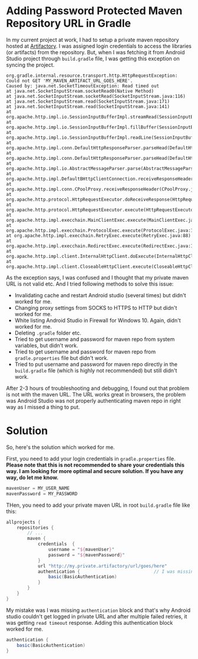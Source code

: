 # Adding Password Protected Maven Repository URL in Gradle

In my current project at work, I had to setup a private maven repository hosted at [Artifactory](https://jfrog.com/artifactory/). I was assigned login credentials to access the libraries (or artifacts) from the repository. But, when I was fetching it from Android Studio project through ```build.gradle``` file, I was getting this exception on syncing the project.

```
org.gradle.internal.resource.transport.http.HttpRequestException: Could not GET 'MY_MAVEN_ARTIFACT_URL_GOES_HERE'.
Caused by: java.net.SocketTimeoutException: Read timed out
at java.net.SocketInputStream.socketRead0(Native Method)
at java.net.SocketInputStream.socketRead(SocketInputStream.java:116)
at java.net.SocketInputStream.read(SocketInputStream.java:171)
at java.net.SocketInputStream.read(SocketInputStream.java:141)
at org.apache.http.impl.io.SessionInputBufferImpl.streamRead(SessionInputBufferImpl.java:139)
at org.apache.http.impl.io.SessionInputBufferImpl.fillBuffer(SessionInputBufferImpl.java:155)
at org.apache.http.impl.io.SessionInputBufferImpl.readLine(SessionInputBufferImpl.java:284)
at org.apache.http.impl.conn.DefaultHttpResponseParser.parseHead(DefaultHttpResponseParser.java:140)
at org.apache.http.impl.conn.DefaultHttpResponseParser.parseHead(DefaultHttpResponseParser.java:57)
at org.apache.http.impl.io.AbstractMessageParser.parse(AbstractMessageParser.java:261)
at org.apache.http.impl.DefaultBHttpClientConnection.receiveResponseHeader(DefaultBHttpClientConnection.java:165)
at org.apache.http.impl.conn.CPoolProxy.receiveResponseHeader(CPoolProxy.java:167)
at org.apache.http.protocol.HttpRequestExecutor.doReceiveResponse(HttpRequestExecutor.java:272)
at org.apache.http.protocol.HttpRequestExecutor.execute(HttpRequestExecutor.java:124)
at org.apache.http.impl.execchain.MainClientExec.execute(MainClientExec.java:271)
at org.apache.http.impl.execchain.ProtocolExec.execute(ProtocolExec.java:184)
at org.apache.http.impl.execchain.RetryExec.execute(RetryExec.java:88)
at org.apache.http.impl.execchain.RedirectExec.execute(RedirectExec.java:110)
at org.apache.http.impl.client.InternalHttpClient.doExecute(InternalHttpClient.java:184)
at org.apache.http.impl.client.CloseableHttpClient.execute(CloseableHttpClient.java:82)
```

As the exception says, I was confused and I thought that my private maven URL is not valid etc. And I tried following methods to solve this issue:
* Invalidating cache and restart Android studio (several times) but didn't worked for me.
* Changing proxy settings from SOCKS to HTTPS to HTTP but didn't worked for me.
* White listing Android Studio in Firewall for Windows 10. Again, didn't worked for me.
* Deleting ```.gradle``` folder etc.
* Tried to get username and password for maven repo from system variables, but didn't work.
* Tried to get username and password for maven repo from ```gradle.properties``` file but didn't work.
* Tried to put username and password for maven repo directly in the ```build.gradle``` file (which is highly not recommended) but still didn't work.

After 2-3 hours of troubleshooting and debugging, I found out that problem is not with the maven URL. The URL works great in browsers, the problem was Android Studio was not properly authenticating maven repo in right way as I missed a thing to put.

# Solution
So, here's the solution which worked for me.

First, you need to add your login credentials in ```gradle.properties``` file. **Please note that this is not recommended to share your credentials this way. I am looking for more optimal and secure solution. If you have any way, do let me know.**

```groovy
mavenUser = MY_USER_NAME
mavenPassword = MY_PASSWORD
```
THen, you need to add your private maven URL in root ```build.gradle``` file like this:
```groovy
allprojects {
    repositories {
        // ...
        maven {
            credentials  {
                username = "${mavenUser}"
                password = "${mavenPassword}"
            }
            url "http://my.private.artifactory/url/goes/here"
            authentication {                            // I was missing this authentication section and that's why read timeout
                basic(BasicAuthentication)
            }
        }
    }
}
```
My mistake was I was missing ```authentication``` block and that's why Android studio couldn't get logged in private URL and after multiple failed retries, it was getting ```read timeout``` response. Adding this authentication block worked for me.

```groovy
authentication {                            
    basic(BasicAuthentication)
}
```
